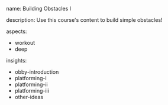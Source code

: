 name: Building Obstacles I

description: Use this course's content to build simple obstacles!

aspects:
- workout
- deep

insights:
- obby-introduction
- platforming-i
- platforming-ii
- platforming-iii
- other-ideas